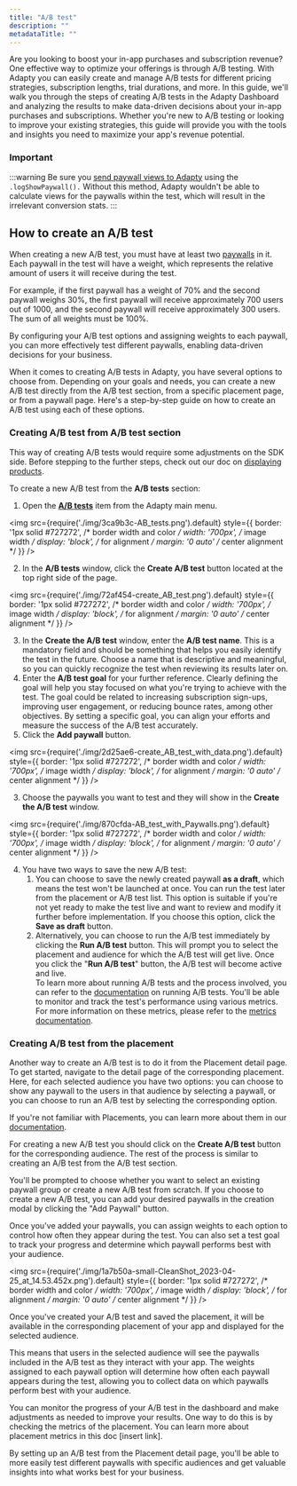 ```yaml
---
title: "A/B test"
description: ""
metadataTitle: ""
---
```


Are you looking to boost your in-app purchases and subscription revenue? One effective way to optimize your offerings is through A/B testing. With Adapty you can easily create and manage A/B tests for different pricing strategies, subscription lengths, trial durations, and more. In this guide, we'll walk you through the steps of creating A/B tests in the Adapty Dashboard and analyzing the results to make data-driven decisions about your in-app purchases and subscriptions. Whether you're new to A/B testing or looking to improve your existing strategies, this guide will provide you with the tools and insights you need to maximize your app's revenue potential.

### Important

:::warning
Be sure you [send paywall views to Adapty](present-remote-config-paywalls#track-paywall-view-events) using the `.logShowPaywall().` Without this method, Adapty wouldn't be able to calculate views for the paywalls within the test, which will result in the irrelevant conversion stats.
:::

## How to create an A/B test

When creating a new A/B test, you must have at least two [paywalls](paywalls) in it. Each paywall in the test will have a weight, which represents the relative amount of users it will receive during the test. 

For example, if the first paywall has a weight of 70% and the second paywall weighs 30%, the first paywall will receive approximately 700 users out of 1000, and the second paywall will receive approximately 300 users. The sum of all weights must be 100%.

By configuring your A/B test options and assigning weights to each paywall, you can more effectively test different paywalls, enabling data-driven decisions for your business.

When it comes to creating A/B tests in Adapty, you have several options to choose from. Depending on your goals and needs, you can create a new A/B test directly from the A/B test section, from a specific placement page, or from a paywall page. Here's a step-by-step guide on how to create an A/B test using each of these options.

### Creating A/B test from A/B test section

This way of creating A/B tests would require some adjustments on the SDK side. Before stepping to the further steps, check out our doc on [displaying products](displaying-products). 

To create a new A/B test from the **A/B tests** section:

1. Open the [**A/B tests**](https://app.adapty.io/ab-tests) item from the Adapty main menu. 

   
<img
  src={require('./img/3ca9b3c-AB_tests.png').default}
  style={{
    border: '1px solid #727272', /* border width and color */
    width: '700px', /* image width */
    display: 'block', /* for alignment */
    margin: '0 auto' /* center alignment */
  }}
/>



2. In the **A/B tests** window, click the **Create A/B test** button located at the top right side of the page. 


<img
  src={require('./img/72af454-create_AB_test.png').default}
  style={{
    border: '1px solid #727272', /* border width and color */
    width: '700px', /* image width */
    display: 'block', /* for alignment */
    margin: '0 auto' /* center alignment */
  }}
/>





3. In the **Create the A/B test** window, enter the **A/B test name**. This is a mandatory field and should be something that helps you easily identify the test in the future. Choose a name that is descriptive and meaningful, so you can quickly recognize the test when reviewing its results later on.
4. Enter the **A/B test goal** for your further reference. Clearly defining the goal will help you stay focused on what you're trying to achieve with the test. The goal could be related to increasing subscription sign-ups, improving user engagement, or reducing bounce rates, among other objectives. By setting a specific goal, you can align your efforts and measure the success of the A/B test accurately.
5. Click the **Add paywall** button.

   
<img
  src={require('./img/2d25ae6-create_AB_test_with_data.png').default}
  style={{
    border: '1px solid #727272', /* border width and color */
    width: '700px', /* image width */
    display: 'block', /* for alignment */
    margin: '0 auto' /* center alignment */
  }}
/>




<!----->

3. Choose the paywalls you want to test and they will show in the **Create the A/B test** window.


<img
  src={require('./img/870cfda-AB_test_with_Paywalls.png').default}
  style={{
    border: '1px solid #727272', /* border width and color */
    width: '700px', /* image width */
    display: 'block', /* for alignment */
    margin: '0 auto' /* center alignment */
  }}
/>





4. You have two ways to save the new A/B test:
   1. You can choose to save the newly created paywall **as a draft**, which means the test won't be launched at once. You can run the test later from the placement or A/B test list. This option is suitable if you're not yet ready to make the test live and want to review and modify it further before implementation. If you choose this option, click the **Save as draft** button.
   2. Alternatively, you can choose to run the A/B test immediately by clicking the **Run A/B test** button. This will prompt you to select the placement and audience for which the A/B test will get live. Once you click the "**Run A/B test**" button, the A/B test will become active and live.  
      To learn more about running A/B tests and the process involved, you can refer to the [documentation](audiences) on running A/B tests. You'll be able to monitor and track the test's performance using various metrics. For more information on these metrics, please refer to the [metrics documentation](results-and-metrics). 

### Creating A/B test from the placement

Another way to create an A/B test is to do it from the Placement detail page. To get started, navigate to the detail page of the corresponding placement. Here, for each selected audience you have two options: you can choose to show any paywall to the users in that audience by selecting a paywall, or you can choose to run an A/B test by selecting the corresponding option. 

If you're not familiar with Placements, you can learn more about them in our [documentation](placements).

For creating a new A/B test you should click on the **Create A/B test** button for the corresponding audience. The rest of the process is similar to creating an A/B test from the A/B test section.

You'll be prompted to choose whether you want to select an existing paywall group or create a new A/B test from scratch. If you choose to create a new A/B test, you can add your desired paywalls in the creation modal by clicking the "Add Paywall" button.

Once you've added your paywalls, you can assign weights to each option to control how often they appear during the test. You can also set a test goal to track your progress and determine which paywall performs best with your audience.


<img
  src={require('./img/1a7b50a-small-CleanShot_2023-04-25_at_14.53.452x.png').default}
  style={{
    border: '1px solid #727272', /* border width and color */
    width: '700px', /* image width */
    display: 'block', /* for alignment */
    margin: '0 auto' /* center alignment */
  }}
/>





Once you've created your A/B test and saved the placement, it will be available in the corresponding placement of your app and displayed for the selected audience.

This means that users in the selected audience will see the paywalls included in the A/B test as they interact with your app. The weights assigned to each paywall option will determine how often each paywall appears during the test, allowing you to collect data on which paywalls perform best with your audience.

You can monitor the progress of your A/B test in the dashboard and make adjustments as needed to improve your results. One way to do this is by checking the metrics of the placement. You can learn more about placement metrics in this doc [insert link].

By setting up an A/B test from the Placement detail page, you'll be able to more easily test different paywalls with specific audiences and get valuable insights into what works best for your business.